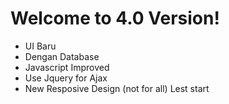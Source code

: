 ﻿# Welcome to 4.0 Version!

 - UI Baru
 - Dengan Database
 - Javascript Improved
 - Use Jquery for Ajax
 - New Resposive Design (not for all)
 Lest start

